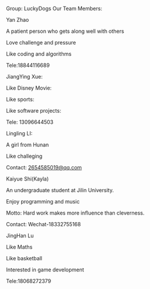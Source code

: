 Group: LuckyDogs
Our Team Members:

Yan Zhao

A patient person who gets along well with others

Love challenge and pressure

Like coding and algorithms

Tele:18844116689



JiangYing Xue:

Like Disney Movie:

Like sports:

Like software projects:

Tele: 13096644503



Lingling LI:

A girl from Hunan

Like challeging

Contact: 2654585019@qq.com



Kaiyue Shi(Kayla) 

An undergraduate student at Jilin University. 

Enjoy programming and music

Motto: Hard work makes more influence than cleverness.

Contact: Wechat-18332755168



JingHan Lu

Like Maths

Like basketball

Interested in game development

Tele:18068272379


